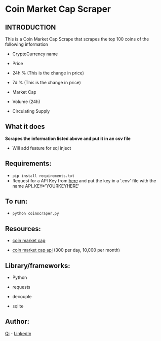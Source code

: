 # Coin Market Cap Scraper

## INTRODUCTION
This is a Coin Market Cap Scrape that scrapes the top 100 coins of the following information

* CryptoCurrency name

* Price

* 24h % (This is the change in price)

* 7d % (This is the change in price)

* Market Cap

* Volume (24h)

* Circulating Supply

## What it does

**Scrapes the information listed above and put it in an csv file**

* Will add feature for sql inject

## Requirements:
* ```pip install requirements.txt```
* Request for a API Key from [here](https://coinmarketcap.com/api/) and put the key in a '.env' file with the name API_KEY='YOURKEYHERE'

## To run:

* ```python coinscraper.py```


## Resources:

* [coin market cap](https://coinmarketcap.com/) 

* [coin market cap api](https://coinmarketcap.com/api/) (300 per day, 10,000 per month)




## Library/frameworks:

* Python

* requests

* decouple

* sqlite

## Author:

[Qi](https://github.com/swordwielder/discordStockBot/graphs/contributors) - [LinkedIn](https://www.linkedin.com/in/qifchen/)
